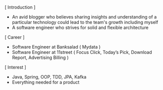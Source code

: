 [ Introduction ]

- An avid blogger who believes sharing insights and understanding of a particular technology could lead to the team's growth including myself
- A software engineer who strives for solid and flexible architecture

[ Career ]

- Software Engineer at Banksalad ( Mydata )
- Software Engineer at 11street ( Focus Click, Today’s Pick, Download Report, Advertising Billing )

[ Interest ]

- Java, Spring, OOP, TDD, JPA, Kafka
- Everything needed for a product
